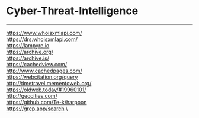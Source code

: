 # Cyber-Threat-Intelligence
--------------------------------------
https://www.whoisxmlapi.com/ \
https://drs.whoisxmlapi.com/ \
https://lampyre.io \
https://archive.org/ \
https://archive.is/ \
https://cachedview.com/ \
http://www.cachedpages.com/ \
https://webcitation.org/query \
http://timetravel.mementoweb.org/ \
https://oldweb.today/#19960101/ \
http://geocities.com/ \
https://github.com/Te-k/harpoon \
https://grep.app/search \
